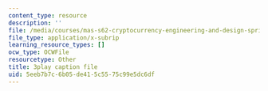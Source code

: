 ```yaml
---
content_type: resource
description: ''
file: /media/courses/mas-s62-cryptocurrency-engineering-and-design-spring-2018/5eeb7b7c6b05de415c5575c99e5dc6df_U2yAcsj7P_E.srt
file_type: application/x-subrip
learning_resource_types: []
ocw_type: OCWFile
resourcetype: Other
title: 3play caption file
uid: 5eeb7b7c-6b05-de41-5c55-75c99e5dc6df
---
```

